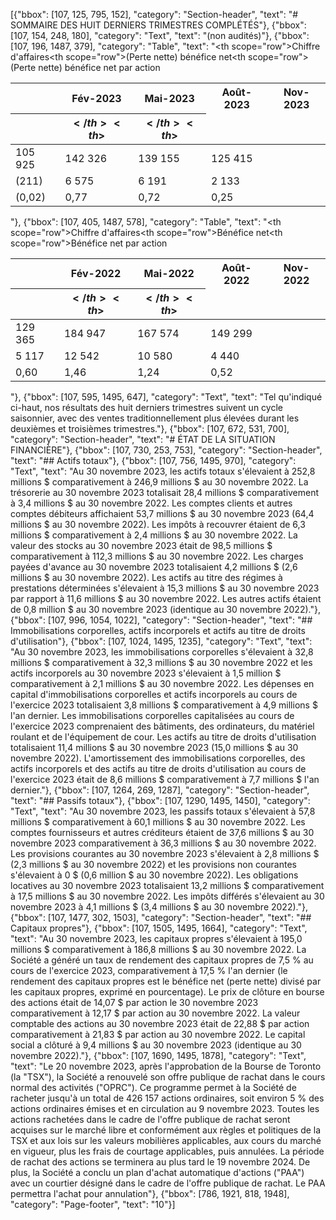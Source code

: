 [{"bbox": [107, 125, 795, 152], "category": "Section-header", "text": "# SOMMAIRE DES HUIT DERNIERS TRIMESTRES COMPLÉTÉS"}, {"bbox": [107, 154, 248, 180], "category": "Text", "text": "(non audités)"}, {"bbox": [107, 196, 1487, 379], "category": "Table", "text": "<table><thead><tr><th></th><th>Fév-2023</th><th>Mai-2023</th><th>Août-2023</th><th>Nov-2023</th></tr><tr><th></th><th>$</th><th>$</th><th>$</th><th>$</th></tr></thead><tbody><tr><th scope=\"row\">Chiffre d'affaires</th><td>105 925</td><td>142 326</td><td>139 155</td><td>125 415</td></tr><tr><th scope=\"row\">(Perte nette) bénéfice net</th><td>(211)</td><td>6 575</td><td>6 191</td><td>2 133</td></tr><tr><th scope=\"row\">(Perte nette) bénéfice net par action</th><td>(0,02)</td><td>0,77</td><td>0,72</td><td>0,25</td></tr></tbody></table>"}, {"bbox": [107, 405, 1487, 578], "category": "Table", "text": "<table><thead><tr><th></th><th>Fév-2022</th><th>Mai-2022</th><th>Août-2022</th><th>Nov-2022</th></tr><tr><th></th><th>$</th><th>$</th><th>$</th><th>$</th></tr></thead><tbody><tr><th scope=\"row\">Chiffre d'affaires</th><td>129 365</td><td>184 947</td><td>167 574</td><td>149 299</td></tr><tr><th scope=\"row\">Bénéfice net</th><td>5 117</td><td>12 542</td><td>10 580</td><td>4 440</td></tr><tr><th scope=\"row\">Bénéfice net par action</th><td>0,60</td><td>1,46</td><td>1,24</td><td>0,52</td></tr></tbody></table>"}, {"bbox": [107, 595, 1495, 647], "category": "Text", "text": "Tel qu'indiqué ci-haut, nos résultats des huit derniers trimestres suivent un cycle saisonnier, avec des ventes traditionnellement plus élevées durant les deuxièmes et troisièmes trimestres."}, {"bbox": [107, 672, 531, 700], "category": "Section-header", "text": "# ÉTAT DE LA SITUATION FINANCIÈRE"}, {"bbox": [107, 730, 253, 753], "category": "Section-header", "text": "## Actifs totaux"}, {"bbox": [107, 756, 1495, 970], "category": "Text", "text": "Au 30 novembre 2023, les actifs totaux s'élevaient à 252,8 millions $ comparativement à 246,9 millions $ au 30 novembre 2022. La trésorerie au 30 novembre 2023 totalisait 28,4 millions $ comparativement à 3,4 millions $ au 30 novembre 2022. Les comptes clients et autres comptes débiteurs affichaient 53,7 millions $ au 30 novembre 2023 (64,4 millions $ au 30 novembre 2022). Les impôts à recouvrer étaient de 6,3 millions $ comparativement à 2,4 millions $ au 30 novembre 2022. La valeur des stocks au 30 novembre 2023 était de 98,5 millions $ comparativement à 112,3 millions $ au 30 novembre 2022. Les charges payées d'avance au 30 novembre 2023 totalisaient 4,2 millions $ (2,6 millions $ au 30 novembre 2022). Les actifs au titre des régimes à prestations déterminées s'élevaient à 15,3 millions $ au 30 novembre 2023 par rapport à 11,6 millions $ au 30 novembre 2022. Les autres actifs étaient de 0,8 million $ au 30 novembre 2023 (identique au 30 novembre 2022)."}, {"bbox": [107, 996, 1054, 1022], "category": "Section-header", "text": "## Immobilisations corporelles, actifs incorporels et actifs au titre de droits d'utilisation"}, {"bbox": [107, 1024, 1495, 1235], "category": "Text", "text": "Au 30 novembre 2023, les immobilisations corporelles s'élevaient à 32,8 millions $ comparativement à 32,3 millions $ au 30 novembre 2022 et les actifs incorporels au 30 novembre 2023 s'élevaient à 1,5 million $ comparativement à 2,1 millions $ au 30 novembre 2022. Les dépenses en capital d'immobilisations corporelles et actifs incorporels au cours de l'exercice 2023 totalisaient 3,8 millions $ comparativement à 4,9 millions $ l'an dernier. Les immobilisations corporelles capitalisées au cours de l'exercice 2023 comprenaient des bâtiments, des ordinateurs, du matériel roulant et de l'équipement de cour. Les actifs au titre de droits d'utilisation totalisaient 11,4 millions $ au 30 novembre 2023 (15,0 millions $ au 30 novembre 2022). L'amortissement des immobilisations corporelles, des actifs incorporels et des actifs au titre de droits d'utilisation au cours de l'exercice 2023 était de 8,6 millions $ comparativement à 7,7 millions $ l'an dernier."}, {"bbox": [107, 1264, 269, 1287], "category": "Section-header", "text": "## Passifs totaux"}, {"bbox": [107, 1290, 1495, 1450], "category": "Text", "text": "Au 30 novembre 2023, les passifs totaux s'élevaient à 57,8 millions $ comparativement à 60,1 millions $ au 30 novembre 2022. Les comptes fournisseurs et autres créditeurs étaient de 37,6 millions $ au 30 novembre 2023 comparativement à 36,3 millions $ au 30 novembre 2022. Les provisions courantes au 30 novembre 2023 s'élevaient à 2,8 millions $ (2,3 millions $ au 30 novembre 2022) et les provisions non courantes s'élevaient à 0 $ (0,6 million $ au 30 novembre 2022). Les obligations locatives au 30 novembre 2023 totalisaient 13,2 millions $ comparativement à 17,5 millions $ au 30 novembre 2022. Les impôts différés s'élevaient au 30 novembre 2023 à 4,1 millions $ (3,4 millions $ au 30 novembre 2022)."}, {"bbox": [107, 1477, 302, 1503], "category": "Section-header", "text": "## Capitaux propres"}, {"bbox": [107, 1505, 1495, 1664], "category": "Text", "text": "Au 30 novembre 2023, les capitaux propres s'élevaient à 195,0 millions $ comparativement à 186,8 millions $ au 30 novembre 2022. La Société a généré un taux de rendement des capitaux propres de 7,5 % au cours de l'exercice 2023, comparativement à 17,5 % l'an dernier (le rendement des capitaux propres est le bénéfice net (perte nette) divisé par les capitaux propres, exprimé en pourcentage). Le prix de clôture en bourse des actions était de 14,07 $ par action le 30 novembre 2023 comparativement à 12,17 $ par action au 30 novembre 2022. La valeur comptable des actions au 30 novembre 2023 était de 22,88 $ par action comparativement à 21,83 $ par action au 30 novembre 2022. Le capital social a clôturé à 9,4 millions $ au 30 novembre 2023 (identique au 30 novembre 2022)."}, {"bbox": [107, 1690, 1495, 1878], "category": "Text", "text": "Le 20 novembre 2023, après l'approbation de la Bourse de Toronto (la \"TSX\"), la Société a renouvelé son offre publique de rachat dans le cours normal des activités (\"OPRC\"). Ce programme permet à la Société de racheter jusqu'à un total de 426 157 actions ordinaires, soit environ 5 % des actions ordinaires émises et en circulation au 9 novembre 2023. Toutes les actions rachetées dans le cadre de l'offre publique de rachat seront acquises sur le marché libre et conformément aux règles et politiques de la TSX et aux lois sur les valeurs mobilières applicables, aux cours du marché en vigueur, plus les frais de courtage applicables, puis annulées. La période de rachat des actions se terminera au plus tard le 19 novembre 2024. De plus, la Société a conclu un plan d'achat automatique d'actions (\"PAA\") avec un courtier désigné dans le cadre de l'offre publique de rachat. Le PAA permettra l'achat pour annulation"}, {"bbox": [786, 1921, 818, 1948], "category": "Page-footer", "text": "10"}]